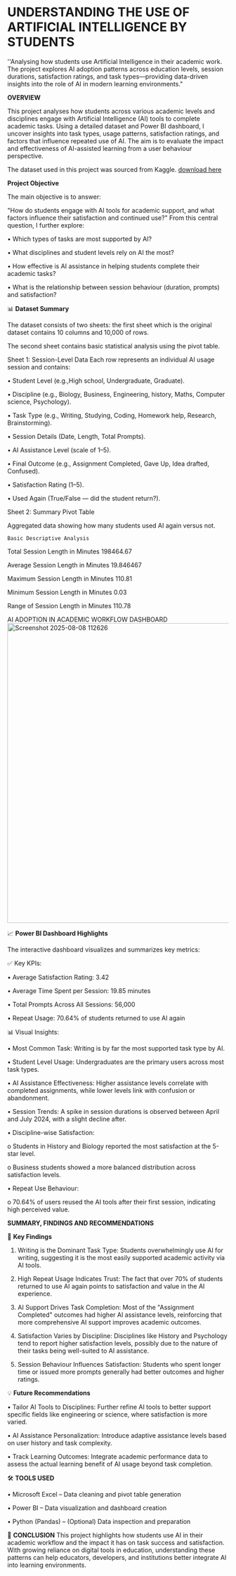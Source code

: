 # UNDERSTANDING THE USE OF ARTIFICIAL INTELLIGENCE BY STUDENTS
''Analysing how students use Artificial Intelligence in their academic work. The project explores AI adoption patterns across education levels, session durations, satisfaction ratings, and task types—providing data-driven insights into the role of AI in modern learning environments."

****OVERVIEW****

This project analyses how students across various academic levels and disciplines engage with Artificial Intelligence (AI) tools to complete academic tasks. Using a detailed dataset and Power BI dashboard, I uncover insights into task types, usage patterns, satisfaction ratings, and factors that influence repeated use of AI. The aim is to evaluate the impact and effectiveness of AI-assisted learning from a user behaviour perspective.

The dataset used in this project was sourced from Kaggle.
[download here](https://www.kaggle.com/datasets/ayeshasal89/ai-assistant-usage-in-student-life-synthetic)

****Project Objective****

The main objective is to answer:

"How do students engage with AI tools for academic support, and what factors influence their satisfaction and continued use?"
From this central question, I further explore:

•	Which types of tasks are most supported by AI?

•	What disciplines and student levels rely on AI the most?

•	How effective is AI assistance in helping students complete their academic tasks?

•	What is the relationship between session behaviour (duration, prompts) and satisfaction?

📊 **Dataset Summary**

The dataset consists of two sheets: the first sheet which is the original dataset contains 10 columns and 10,000 of rows. 

The second sheet contains basic statistical analysis using the pivot table.

Sheet 1: Session-Level Data
Each row represents an individual AI usage session and contains:

•	Student Level (e.g.,High school, Undergraduate, Graduate).

•	Discipline (e.g., Biology, Business, Engineering, history, Maths, Computer science, Psychology).

•	Task Type (e.g., Writing, Studying, Coding, Homework help, Research, Brainstorming).

•	Session Details (Date, Length, Total Prompts).

•	AI Assistance Level (scale of 1–5).

•	Final Outcome (e.g., Assignment Completed, Gave Up, Idea drafted, Confused).

•	Satisfaction Rating (1–5).

•	Used Again (True/False — did the student return?).

Sheet 2: Summary Pivot Table

Aggregated data showing how many students used AI again versus not.

	Basic Descriptive Analysis	
Total Session Length in Minutes 		198464.67

Average  Session Length in Minutes		19.846467

Maximum  Session Length in Minutes		110.81

Minimum  Session Length in Minutes		0.03

Range of  Session Length in Minutes		110.78

AI ADOPTION IN ACADEMIC WORKFLOW DASHBOARD
<img width="1214" height="683" alt="Screenshot 2025-08-08 112626" src="https://github.com/user-attachments/assets/8c94cf6b-3c10-4053-a0e0-4e01420923d6" />



📈 **Power BI Dashboard Highlights**

The interactive dashboard visualizes and summarizes key metrics:

✅ Key KPIs:

•	Average Satisfaction Rating: 3.42

•	Average Time Spent per Session: 19.85 minutes

•	Total Prompts Across All Sessions: 56,000

•	Repeat Usage: 70.64% of students returned to use AI again

📊 Visual Insights:

•	Most Common Task: Writing is by far the most supported task type by AI.

•	Student Level Usage: Undergraduates are the primary users across most task types.

•	AI Assistance Effectiveness: Higher assistance levels correlate with completed assignments, while lower levels link with confusion or abandonment.

•	Session Trends: A spike in session durations is observed between April and July 2024, with a slight decline after.

•	Discipline-wise Satisfaction:

o	Students in History and Biology reported the most satisfaction at the 5-star level.

o	Business students showed a more balanced distribution across satisfaction levels.

•	Repeat Use Behaviour:

o	70.64% of users reused the AI tools after their first session, indicating high perceived value.

**SUMMARY, FINDINGS AND RECOMMENDATIONS**


📌 **Key Findings**

1.	Writing is the Dominant Task Type: 
Students overwhelmingly use AI for writing, suggesting it is the most easily supported academic activity via AI tools.

2.	High Repeat Usage Indicates Trust:
The fact that over 70% of students returned to use AI again points to satisfaction and value in the AI experience.

3.	AI Support Drives Task Completion:
Most of the "Assignment Completed" outcomes had higher AI assistance levels, reinforcing that more comprehensive AI support improves academic outcomes.

4.	Satisfaction Varies by Discipline:
Disciplines like History and Psychology tend to report higher satisfaction levels, possibly due to the nature of their tasks being well-suited to AI assistance.

5.	Session Behaviour Influences Satisfaction:
Students who spent longer time or issued more prompts generally had better outcomes and higher ratings.


💡 **Future Recommendations**

•	Tailor AI Tools to Disciplines: Further refine AI tools to better support specific fields like engineering or science, where satisfaction is more varied.

•	AI Assistance Personalization: Introduce adaptive assistance levels based on user history and task complexity.

•	Track Learning Outcomes: Integrate academic performance data to assess the actual learning benefit of AI usage beyond task completion.


🛠 **TOOLS USED**

•	Microsoft Excel – Data cleaning and pivot table generation

•	Power BI – Data visualization and dashboard creation

•	Python (Pandas) – (Optional) Data inspection and preparation

🧠 **CONCLUSION**
This project highlights how students use AI in their academic workflow and the impact it has on task success and satisfaction. With growing reliance on digital tools in education, understanding these patterns can help educators, developers, and institutions better integrate AI into learning environments.

	 




